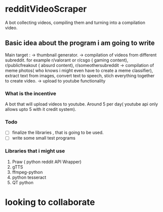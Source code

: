 # redditVideoScraper
A bot collecting videos, compiling them and turning into a compilation video.


## Basic idea about the program i am going to write

Main target : 
 -> thumbnail generator. 
 -> compilation of videos from different subreddit. for example r/valorant or r/csgo ( gaming content), r/publicfreakout ( absurd content), r/someothersubreddit
 -> compilation of meme photos( who knows i might even have to create a meme classifier), extract text from images, convert text to speech, stich everything together to create video. 
 -> upload to youtube functionality
 
### What is the incentive
A bot that will upload videos to youtube. Around 5 per day( youtube api only allows upto 5 with it credit system).

### Todo

- [ ] finalize the libraries , that is going to be used.
- [ ] write some small test programs 

### Libraries that i might use

1. Praw ( python reddit API Wrapper)
2. gTTS 
3. ffmpeg-python
4. python tesseract 
5. QT python

# looking to collaborate



